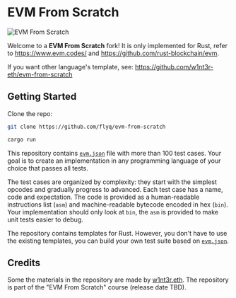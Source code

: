 # EVM From Scratch

![EVM From Scratch](.github/logo.png)

Welcome to a **EVM From Scratch** fork! It is only implemented for Rust, refer to https://www.evm.codes/ and https://github.com/rust-blockchain/evm.

If you want other language's template, see: https://github.com/w1nt3r-eth/evm-from-scratch

## Getting Started

Clone the repo:

```sh
git clone https://github.com/flyq/evm-from-scratch

cargo run
```

This repository contains [`evm.json`](./evm.json) file with more than 100 test cases. Your goal is to create an implementation in any programming language of your choice that passes all tests.

The test cases are organized by complexity: they start with the simplest opcodes and gradually progress to advanced. Each test case has a name, code and expectation. The code is provided as a human-readable instructions list (`asm`) and machine-readable bytecode encoded in hex (`bin`). Your implementation should only look at `bin`, the `asm` is provided to make unit tests easier to debug.

The repository contains templates for Rust. However, you don't have to use the existing templates, you can build your own test suite based on [`evm.json`](./evm.json).

## Credits

Some the materials in the repository are made by [w1nt3r.eth](https://twitter.com/w1nt3r_eth). The repository is part of the "EVM From Scratch" course (release date TBD).
